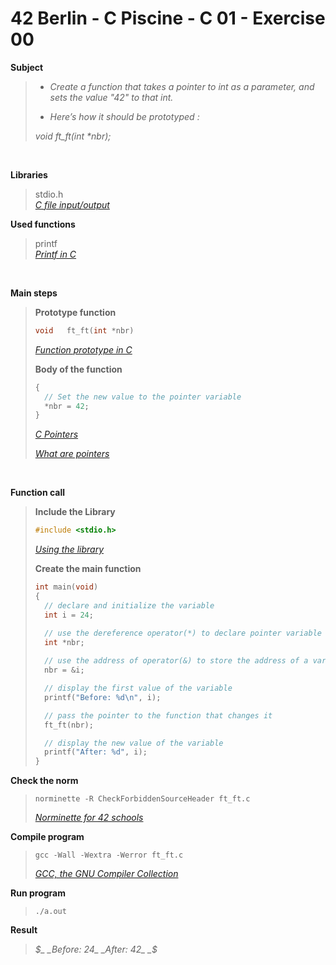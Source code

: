 # 42 Berlin - C Piscine - C 01 - Exercise 00

**Subject**
> * _Create a function that takes a pointer to int as a parameter, and sets the value "42"
to that int._   
>
> * _Here’s how it should be prototyped :_   
>
>_void ft_ft(int *nbr);_
>

<br>

**Libraries**        
>
>stdio.h    
>_[C file input/output](https://en.wikipedia.org/wiki/C_file_input/output)_

**Used functions**   
>
>printf   
>_[Printf in C](https://www.geeksforgeeks.org/printf-in-c/)_

<br>

**Main steps**
>
>**Prototype function**
>```c
>void	ft_ft(int *nbr)
>```
>_[Function prototype in C](https://www.geeksforgeeks.org/function-prototype-in-c/)_   
>
>**Body of the function**
>```c
>{    
>	// Set the new value to the pointer variable
>	*nbr = 42;    
>}    
>```
>_[C Pointers](https://www.geeksforgeeks.org/c-pointers/)_    
>
>_[What are pointers](https://youtu.be/2ybLD6_2gKM?si=yLpSffSRbA60G3Se)_
<br>

**Function call**
>**Include the Library**
>```c
>#include <stdio.h>
>```
>_[Using the library](https://www.gnu.org/software/libc/manual/html_mono/libc.html#Using-the-Library)_
>
>**Create the main function**
>```c
>int main(void)
>{
>	// declare and initialize the variable    
>	int i = 24;    
>
>	// use the dereference operator(*) to declare pointer variable    
>	int *nbr;    
>	
>	// use the address of operator(&) to store the address of a variable in the pointer variable    
>	nbr = &i;    
>
>	// display the first value of the variable    
>	printf("Before: %d\n", i);    
>
>	// pass the pointer to the function that changes it    
>	ft_ft(nbr);
>
>	// display the new value of the variable 
>	printf("After: %d", i);
>}  
>```    

**Check the norm**
>```
>norminette -R CheckForbiddenSourceHeader ft_ft.c
>```
>_[Norminette for 42 schools](https://github.com/42School/norminette)_

**Compile program**
>```
>gcc -Wall -Wextra -Werror ft_ft.c
>```
>_[GCC, the GNU Compiler Collection](https://gcc.gnu.org)_

**Run program**
>```
>./a.out
>```

**Result**
>_$_    
>_Before: 24_    
>_After: 42_    
>_$_    
